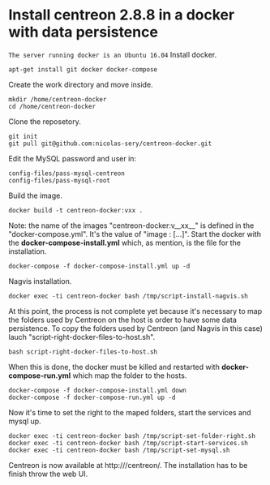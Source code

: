 # Install centreon 2.8.8 in a docker with data persistence

`The server running docker is an Ubuntu 16.04`
Install docker.

    apt-get install git docker docker-compose
Create the work directory and move inside.

    mkdir /home/centreon-docker
    cd /home/centreon-docker
Clone the reposetory.

    git init
    git pull git@github.com:nicolas-sery/centreon-docker.git
Edit the MySQL password and user in:

    config-files/pass-mysql-centreon
    config-files/pass-mysql-root
Build the image.

    docker build -t centreon-docker:vxx .
Note: the name of the images "centreon-docker:v__xx__" is defined in the "docker-compose.yml". It's the value of "image : […]".
Start the docker with the **docker-compose-install.yml** which, as mention, is the file for the installation.

    docker-compose -f docker-compose-install.yml up -d
Nagvis installation.

    docker exec -ti centreon-docker bash /tmp/script-install-nagvis.sh
At this point, the process is not complete yet because it's necessary to map the folders used by Centreon on the host is order to have some data persistence.
To copy the folders used by Centreon (and Nagvis in this case) lauch "script-right-docker-files-to-host.sh".

    bash script-right-docker-files-to-host.sh
When this is done, the docker must be killed and restarted with **docker-compose-run.yml** which map the folder to the hosts.

    docker-compose -f docker-compose-install.yml down
    docker-compose -f docker-compose-run.yml up -d
Now it's time to set the right to the maped folders, start the services and mysql up.

    docker exec -ti centreon-docker bash /tmp/script-set-folder-right.sh
    docker exec -ti centreon-docker bash /tmp/script-start-services.sh
    docker exec -ti centreon-docker bash /tmp/script-set-mysql.sh
Centreon is now available at http://<your-server>/centreon/. The installation has to be finish throw the web UI.
